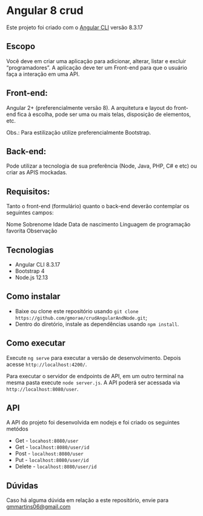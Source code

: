# Angular 8 crud

Este projeto foi criado com o [Angular CLI](https://github.com/angular/angular-cli) versão 8.3.17

## Escopo

Você deve em criar uma aplicação para adicionar, alterar, listar e excluir “programadores”. 
A aplicação deve ter um Front-end para que o usuário faça a interação em uma API.

## Front-end:

Angular 2+ (preferencialmente versão 8). A arquitetura e layout do front-end fica à escolha, pode ser uma ou mais telas, disposição de elementos, etc.

Obs.: Para estilização utilize preferencialmente Bootstrap.

## Back-end:

Pode utilizar a tecnologia de sua preferência (Node, Java, PHP, C# e etc) ou criar as APIS mockadas.

## Requisitos:
Tanto o front-end (formulário) quanto o back-end deverão contemplar os seguintes campos:

Nome
Sobrenome
Idade
Data de nascimento
Linguagem de programação favorita
Observação


## Tecnologias

- Angular CLI 8.3.17
- Bootstrap 4
- Node.js 12.13

## Como instalar

- Baixe ou clone este repositório usando `git clone https://github.com/gmorae/crudAngularAndNode.git`;
- Dentro do diretório, instale as dependências usando `npm install`.

## Como executar

Execute `ng serve` para executar a versão de desenvolvimento. Depois acesse `http://localhost:4200/`.

Para executar o servidor de endpoints de API, em um outro terminal na mesma pasta execute `node server.js`. A API poderá ser acessada via `http://localhost:8080/user`.


## API

A API do projeto foi desenvolvida em nodejs e foi criado os seguintes metódos
* Get - `locahost:8080/user`
* Get - `localhost:8080/user/id`
* Post - `localhost:8080/user`
* Put - `localhost:8080/user/id`
* Delete - `localhost:8080/user/id`

## Dúvidas
Caso há alguma dúvida em relação a este repositório, envie para gmmartins06@gmail.com

